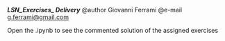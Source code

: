 *********LSN_Exercises_ Delivery*********
@author Giovanni Ferrami
@e-mail g.ferrami@gmail.com

Open the .ipynb to see the commented solution of the assigned exercises
